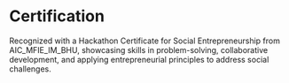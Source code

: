 # Certification
Recognized with a Hackathon Certificate for Social Entrepreneurship from AIC_MFIE_IM_BHU, showcasing skills in problem-solving, collaborative development, and applying entrepreneurial principles to address social challenges.
